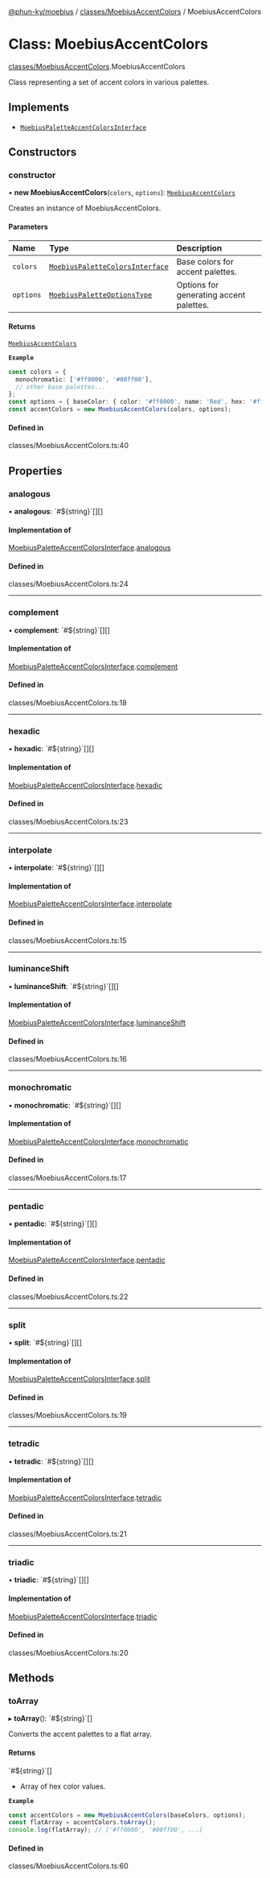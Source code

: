 [@phun-ky/moebius](../README.md) / [classes/MoebiusAccentColors](../modules/classes_MoebiusAccentColors.md) / MoebiusAccentColors

# Class: MoebiusAccentColors

[classes/MoebiusAccentColors](../modules/classes_MoebiusAccentColors.md).MoebiusAccentColors

Class representing a set of accent colors in various palettes.

## Implements

- [`MoebiusPaletteAccentColorsInterface`](../interfaces/types.MoebiusPaletteAccentColorsInterface.md)

## Constructors

### constructor

• **new MoebiusAccentColors**(`colors`, `options`): [`MoebiusAccentColors`](classes_MoebiusAccentColors.MoebiusAccentColors.md)

Creates an instance of MoebiusAccentColors.

#### Parameters

| Name | Type | Description |
| :------ | :------ | :------ |
| `colors` | [`MoebiusPaletteColorsInterface`](../interfaces/types.MoebiusPaletteColorsInterface.md) | Base colors for accent palettes. |
| `options` | [`MoebiusPaletteOptionsType`](../modules/types.md#moebiuspaletteoptionstype) | Options for generating accent palettes. |

#### Returns

[`MoebiusAccentColors`](classes_MoebiusAccentColors.MoebiusAccentColors.md)

**`Example`**

```ts
const colors = {
  monochromatic: ['#ff0000', '#00ff00'],
  // other base palettes...
};
const options = { baseColor: { color: '#ff0000', name: 'Red', hex: '#ff0000' }, numberOfColors: 9 };
const accentColors = new MoebiusAccentColors(colors, options);
```

#### Defined in

classes/MoebiusAccentColors.ts:40

## Properties

### analogous

• **analogous**: \`#${string}\`[][]

#### Implementation of

[MoebiusPaletteAccentColorsInterface](../interfaces/types.MoebiusPaletteAccentColorsInterface.md).[analogous](../interfaces/types.MoebiusPaletteAccentColorsInterface.md#analogous)

#### Defined in

classes/MoebiusAccentColors.ts:24

___

### complement

• **complement**: \`#${string}\`[][]

#### Implementation of

[MoebiusPaletteAccentColorsInterface](../interfaces/types.MoebiusPaletteAccentColorsInterface.md).[complement](../interfaces/types.MoebiusPaletteAccentColorsInterface.md#complement)

#### Defined in

classes/MoebiusAccentColors.ts:18

___

### hexadic

• **hexadic**: \`#${string}\`[][]

#### Implementation of

[MoebiusPaletteAccentColorsInterface](../interfaces/types.MoebiusPaletteAccentColorsInterface.md).[hexadic](../interfaces/types.MoebiusPaletteAccentColorsInterface.md#hexadic)

#### Defined in

classes/MoebiusAccentColors.ts:23

___

### interpolate

• **interpolate**: \`#${string}\`[][]

#### Implementation of

[MoebiusPaletteAccentColorsInterface](../interfaces/types.MoebiusPaletteAccentColorsInterface.md).[interpolate](../interfaces/types.MoebiusPaletteAccentColorsInterface.md#interpolate)

#### Defined in

classes/MoebiusAccentColors.ts:15

___

### luminanceShift

• **luminanceShift**: \`#${string}\`[][]

#### Implementation of

[MoebiusPaletteAccentColorsInterface](../interfaces/types.MoebiusPaletteAccentColorsInterface.md).[luminanceShift](../interfaces/types.MoebiusPaletteAccentColorsInterface.md#luminanceshift)

#### Defined in

classes/MoebiusAccentColors.ts:16

___

### monochromatic

• **monochromatic**: \`#${string}\`[][]

#### Implementation of

[MoebiusPaletteAccentColorsInterface](../interfaces/types.MoebiusPaletteAccentColorsInterface.md).[monochromatic](../interfaces/types.MoebiusPaletteAccentColorsInterface.md#monochromatic)

#### Defined in

classes/MoebiusAccentColors.ts:17

___

### pentadic

• **pentadic**: \`#${string}\`[][]

#### Implementation of

[MoebiusPaletteAccentColorsInterface](../interfaces/types.MoebiusPaletteAccentColorsInterface.md).[pentadic](../interfaces/types.MoebiusPaletteAccentColorsInterface.md#pentadic)

#### Defined in

classes/MoebiusAccentColors.ts:22

___

### split

• **split**: \`#${string}\`[][]

#### Implementation of

[MoebiusPaletteAccentColorsInterface](../interfaces/types.MoebiusPaletteAccentColorsInterface.md).[split](../interfaces/types.MoebiusPaletteAccentColorsInterface.md#split)

#### Defined in

classes/MoebiusAccentColors.ts:19

___

### tetradic

• **tetradic**: \`#${string}\`[][]

#### Implementation of

[MoebiusPaletteAccentColorsInterface](../interfaces/types.MoebiusPaletteAccentColorsInterface.md).[tetradic](../interfaces/types.MoebiusPaletteAccentColorsInterface.md#tetradic)

#### Defined in

classes/MoebiusAccentColors.ts:21

___

### triadic

• **triadic**: \`#${string}\`[][]

#### Implementation of

[MoebiusPaletteAccentColorsInterface](../interfaces/types.MoebiusPaletteAccentColorsInterface.md).[triadic](../interfaces/types.MoebiusPaletteAccentColorsInterface.md#triadic)

#### Defined in

classes/MoebiusAccentColors.ts:20

## Methods

### toArray

▸ **toArray**(): \`#${string}\`[]

Converts the accent palettes to a flat array.

#### Returns

\`#${string}\`[]

- Array of hex color values.

**`Example`**

```ts
const accentColors = new MoebiusAccentColors(baseColors, options);
const flatArray = accentColors.toArray();
console.log(flatArray); // ['#ff0000', '#00ff00', ...]
```

#### Defined in

classes/MoebiusAccentColors.ts:60
